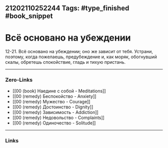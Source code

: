 21202110252244
Tags: #type_finished #book_snippet 
---
# Всё основано на убеждении

 12-21. Всё основано на убеждении; оно же зависит от тебя. Устрани, поэтому, когда пожелаешь, предубеждение и, как моряк, обогнувший скалы, обретешь спокойствие, гладь и тихую пристань. 

---
### Zero-Links
 - [[00 (book) Наедине с собой - Meditations]]
 - [[00 (remedy) Беспокойство - Anxiety]]
 - [[00 (remedy) Мужество - Courage]]
 - [[00 (remedy) Достоинство - Dignity]]
 - [[00 (remedy) Зависимость - Addiction]] 
 - [[00 (remedy) Недовольство - Complaints]]
 - [[00 (remedy) Одиночество - Solitude]]
---
### Links
